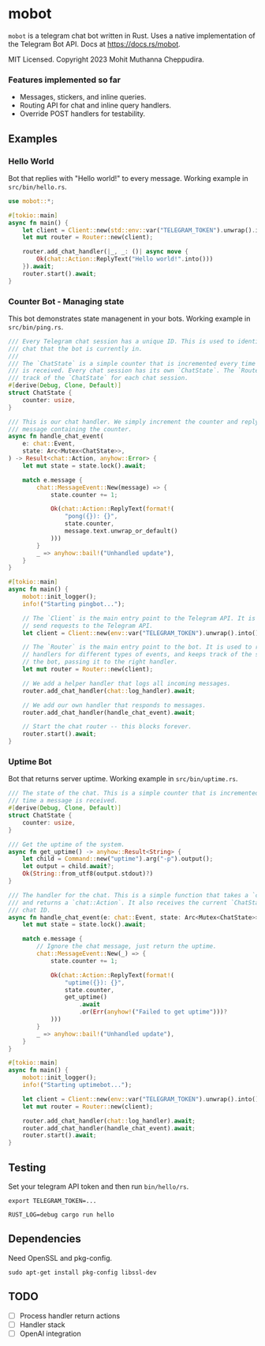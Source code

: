 # mobot

`mobot` is a telegram chat bot written in Rust. Uses a native implementation of the
Telegram Bot API. Docs at https://docs.rs/mobot.

MIT Licensed. Copyright 2023 Mohit Muthanna Cheppudira.

### Features implemented so far

-   Messages, stickers, and inline queries.
-   Routing API for chat and inline query handlers.
-   Override POST handlers for testability.

## Examples

### Hello World

Bot that replies with "Hello world!" to every message. Working example in `src/bin/hello.rs`.

```rust
use mobot::*;

#[tokio::main]
async fn main() {
    let client = Client::new(std::env::var("TELEGRAM_TOKEN").unwrap().into());
    let mut router = Router::new(client);

    router.add_chat_handler(|_, _: ()| async move {
        Ok(chat::Action::ReplyText("Hello world!".into()))
    }).await;
    router.start().await;
}
```

### Counter Bot - Managing state

This bot demonstrates state managenent in your bots. Working example in `src/bin/ping.rs`.

```rust
/// Every Telegram chat session has a unique ID. This is used to identify the
/// chat that the bot is currently in.
///
/// The `ChatState` is a simple counter that is incremented every time a message
/// is received. Every chat session has its own `ChatState`. The `Router` keeps
/// track of the `ChatState` for each chat session.
#[derive(Debug, Clone, Default)]
struct ChatState {
    counter: usize,
}

/// This is our chat handler. We simply increment the counter and reply with a
/// message containing the counter.
async fn handle_chat_event(
    e: chat::Event,
    state: Arc<Mutex<ChatState>>,
) -> Result<chat::Action, anyhow::Error> {
    let mut state = state.lock().await;

    match e.message {
        chat::MessageEvent::New(message) => {
            state.counter += 1;

            Ok(chat::Action::ReplyText(format!(
                "pong({}): {}",
                state.counter,
                message.text.unwrap_or_default()
            )))
        }
        _ => anyhow::bail!("Unhandled update"),
    }
}

#[tokio::main]
async fn main() {
    mobot::init_logger();
    info!("Starting pingbot...");

    // The `Client` is the main entry point to the Telegram API. It is used to
    // send requests to the Telegram API.
    let client = Client::new(env::var("TELEGRAM_TOKEN").unwrap().into());

    // The `Router` is the main entry point to the bot. It is used to register
    // handlers for different types of events, and keeps track of the state of
    // the bot, passing it to the right handler.
    let mut router = Router::new(client);

    // We add a helper handler that logs all incoming messages.
    router.add_chat_handler(chat::log_handler).await;

    // We add our own handler that responds to messages.
    router.add_chat_handler(handle_chat_event).await;

    // Start the chat router -- this blocks forever.
    router.start().await;
}
```

### Uptime Bot

Bot that returns server uptime. Working example in `src/bin/uptime.rs`.

```rust
/// The state of the chat. This is a simple counter that is incremented every
/// time a message is received.
#[derive(Debug, Clone, Default)]
struct ChatState {
    counter: usize,
}

/// Get the uptime of the system.
async fn get_uptime() -> anyhow::Result<String> {
    let child = Command::new("uptime").arg("-p").output();
    let output = child.await?;
    Ok(String::from_utf8(output.stdout)?)
}

/// The handler for the chat. This is a simple function that takes a `chat::Event`
/// and returns a `chat::Action`. It also receives the current `ChatState` for the
/// chat ID.
async fn handle_chat_event(e: chat::Event, state: Arc<Mutex<ChatState>>)-> Result<chat::Action, anyhow::Error> {
    let mut state = state.lock().await;

    match e.message {
        // Ignore the chat message, just return the uptime.
        chat::MessageEvent::New(_) => {
            state.counter += 1;

            Ok(chat::Action::ReplyText(format!(
                "uptime({}): {}",
                state.counter,
                get_uptime()
                    .await
                    .or(Err(anyhow!("Failed to get uptime")))?
            )))
        }
        _ => anyhow::bail!("Unhandled update"),
    }
}

#[tokio::main]
async fn main() {
    mobot::init_logger();
    info!("Starting uptimebot...");

    let client = Client::new(env::var("TELEGRAM_TOKEN").unwrap().into());
    let mut router = Router::new(client);

    router.add_chat_handler(chat::log_handler).await;
    router.add_chat_handler(handle_chat_event).await;
    router.start().await;
}
```

## Testing

Set your telegram API token and then run `bin/hello/rs`.

```
export TELEGRAM_TOKEN=...

RUST_LOG=debug cargo run hello
```

## Dependencies

Need OpenSSL and pkg-config.

```
sudo apt-get install pkg-config libssl-dev
```

## TODO

-   [ ] Process handler return actions
-   [ ] Handler stack
-   [ ] OpenAI integration

